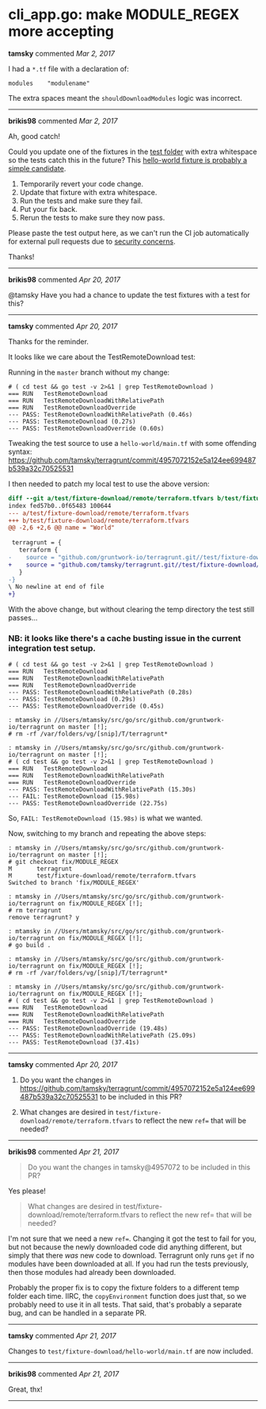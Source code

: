 # cli_app.go: make MODULE_REGEX more accepting

**tamsky** commented *Mar 2, 2017*

I had a `*.tf` file with a declaration of:
```
modules    "modulename"
```
The extra spaces meant the `shouldDownloadModules` logic was incorrect.
<br />
***


**brikis98** commented *Mar 2, 2017*

Ah, good catch! 

Could you update one of the fixtures in the [test folder](https://github.com/gruntwork-io/terragrunt/tree/master/test) with extra whitespace so the tests catch this in the future? This [hello-world fixture is probably a simple candidate](https://github.com/gruntwork-io/terragrunt/blob/master/test/fixture-download/hello-world/main.tf). 

1. Temporarily revert your code change.
1. Update that fixture with extra whitespace.
1. Run the tests and make sure they fail.
1. Put your fix back.
1. Rerun the tests to make sure they now pass. 

Please paste the test output here, as we can't run the CI job automatically for external pull requests due to [security concerns](https://circleci.com/docs/1.0/fork-pr-builds/).

Thanks!
***

**brikis98** commented *Apr 20, 2017*

@tamsky Have you had a chance to update the test fixtures with a test for this?
***

**tamsky** commented *Apr 20, 2017*

Thanks for the reminder.

It looks like we care about the TestRemoteDownload test:

Running in the `master` branch without my change:
```
# ( cd test && go test -v 2>&1 | grep TestRemoteDownload )
=== RUN   TestRemoteDownload
=== RUN   TestRemoteDownloadWithRelativePath
=== RUN   TestRemoteDownloadOverride
--- PASS: TestRemoteDownloadWithRelativePath (0.46s)
--- PASS: TestRemoteDownload (0.27s)
--- PASS: TestRemoteDownloadOverride (0.60s)
```

Tweaking the test source to use a `hello-world/main.tf` with some offending syntax: https://github.com/tamsky/terragrunt/commit/4957072152e5a124ee699487b539a32c70525531

I then needed to patch my local test to use the above version:
``` diff
diff --git a/test/fixture-download/remote/terraform.tfvars b/test/fixture-download/remote/terraform.tfvars
index fed57b0..0f65483 100644
--- a/test/fixture-download/remote/terraform.tfvars
+++ b/test/fixture-download/remote/terraform.tfvars
@@ -2,6 +2,6 @@ name = "World"
 
 terragrunt = {
   terraform {
-    source = "github.com/gruntwork-io/terragrunt.git//test/fixture-download/hello-world?ref=v0.9.9"
+    source = "github.com/tamsky/terragrunt.git//test/fixture-download/hello-world?ref=test-fix-MODULE_REGEX"
   }
-}
\ No newline at end of file
+}
```

With the above change, but without clearing the temp directory the test still passes... 

### NB: it looks like there's a cache busting issue in the current integration test setup.

```
# ( cd test && go test -v 2>&1 | grep TestRemoteDownload )
=== RUN   TestRemoteDownload
=== RUN   TestRemoteDownloadWithRelativePath
=== RUN   TestRemoteDownloadOverride
--- PASS: TestRemoteDownloadWithRelativePath (0.28s)
--- PASS: TestRemoteDownload (0.29s)
--- PASS: TestRemoteDownloadOverride (0.45s)

: mtamsky in //Users/mtamsky/src/go/src/github.com/gruntwork-io/terragrunt on master [!];
# rm -rf /var/folders/vg/[snip]/T/terragrunt*

: mtamsky in //Users/mtamsky/src/go/src/github.com/gruntwork-io/terragrunt on master [!];
# ( cd test && go test -v 2>&1 | grep TestRemoteDownload )
=== RUN   TestRemoteDownload
=== RUN   TestRemoteDownloadWithRelativePath
=== RUN   TestRemoteDownloadOverride
--- PASS: TestRemoteDownloadWithRelativePath (15.30s)
--- FAIL: TestRemoteDownload (15.98s)
--- PASS: TestRemoteDownloadOverride (22.75s)
```

So, `FAIL: TestRemoteDownload (15.98s)` is what we wanted.

Now, switching to my branch and repeating the above steps:
```
: mtamsky in //Users/mtamsky/src/go/src/github.com/gruntwork-io/terragrunt on master [!];
# git checkout fix/MODULE_REGEX
M       terragrunt
M       test/fixture-download/remote/terraform.tfvars
Switched to branch 'fix/MODULE_REGEX'

: mtamsky in //Users/mtamsky/src/go/src/github.com/gruntwork-io/terragrunt on fix/MODULE_REGEX [!];
# rm terragrunt
remove terragrunt? y

: mtamsky in //Users/mtamsky/src/go/src/github.com/gruntwork-io/terragrunt on fix/MODULE_REGEX [!];
# go build .

: mtamsky in //Users/mtamsky/src/go/src/github.com/gruntwork-io/terragrunt on fix/MODULE_REGEX [!];
# rm -rf /var/folders/vg/[snip]/T/terragrunt*

: mtamsky in //Users/mtamsky/src/go/src/github.com/gruntwork-io/terragrunt on fix/MODULE_REGEX [!];
# ( cd test && go test -v 2>&1 | grep TestRemoteDownload )
=== RUN   TestRemoteDownload
=== RUN   TestRemoteDownloadWithRelativePath
=== RUN   TestRemoteDownloadOverride
--- PASS: TestRemoteDownloadOverride (19.48s)
--- PASS: TestRemoteDownloadWithRelativePath (25.09s)
--- PASS: TestRemoteDownload (37.41s)
```
***

**tamsky** commented *Apr 20, 2017*

1. Do you want the changes in https://github.com/tamsky/terragrunt/commit/4957072152e5a124ee699487b539a32c70525531 
to be included in this PR?

2. What changes are desired in `test/fixture-download/remote/terraform.tfvars` to reflect the new `ref=` that will be needed?
***

**brikis98** commented *Apr 21, 2017*

> Do you want the changes in tamsky@4957072 to be included in this PR?

Yes please!

> What changes are desired in test/fixture-download/remote/terraform.tfvars to reflect the new ref= that will be needed?

I'm not sure that we need a new `ref=`. Changing it got the test to fail for you, but not because the newly downloaded code did anything different, but simply that there *was* new code to download. Terragrunt only runs `get` if no modules have been downloaded at all. If you had run the tests previously, then those modules had already been downloaded. 

Probably the proper fix is to copy the fixture folders to a different temp folder each time. IIRC, the `copyEnvironment` function does just that, so we probably need to use it in all tests. That said, that's probably a separate bug, and can be handled in a separate PR.
***

**tamsky** commented *Apr 21, 2017*

Changes to `test/fixture-download/hello-world/main.tf` are now included.
***

**brikis98** commented *Apr 21, 2017*

Great, thx!
***

